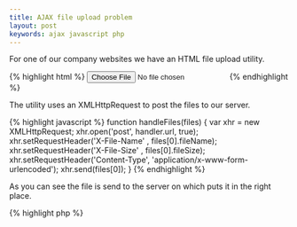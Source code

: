 ```yaml
---
title: AJAX file upload problem
layout: post
keywords: ajax javascript php
---
```


For one of our company websites we have an HTML file upload utility.

{% highlight html %}
<input type=file id=input onchange="handleFiles(this.files)">
{% endhighlight %}

The utility uses an XMLHttpRequest to post the files to our server.

{% highlight javascript %}
function handleFiles(files) {
  var xhr = new XMLHttpRequest;
  xhr.open('post', handler.url, true);
  xhr.setRequestHeader('X-File-Name' , files[0].fileName);
  xhr.setRequestHeader('X-File-Size' , files[0].fileSize);
  xhr.setRequestHeader('Content-Type', 'application/x-www-form-urlencoded');
  xhr.send(files[0]);
}
{% endhighlight %}

As you can see the file is send to the server on which puts it in the right place.

{% highlight php %}
<?

$filedata = file_get_contents('php://input');
$filename = $_SERVER['HTTP_X_FILE_NAME'];

// do something with $filedata and $filename
{% endhighlight %}

This has worked perfectly for a while until recently I had a file which failed to upload giving me the PHP error `Warning: Input variables exceeded 1000. To increase the limit change max_input_vars in php.ini.`. Other files still seem to work but this specific file failed. The file was only 20kb so that wasn't the problem.

After printing the contents of `$_POST` I found that PHP was trying to parse the raw file contents into an url encoded array of input variables. Apparently PHP has been doing this with our files all along but this specific file contained many `&` characters which made it reach it's input limit.

The bug was fixed by changing the `Content-type` of the AJAX request to `application/octet-stream`. This way PHP won't try to parse the input data.

